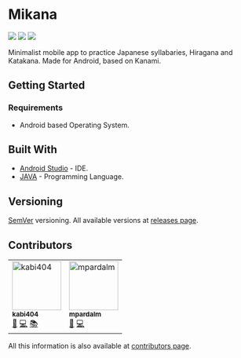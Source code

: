 # Mikana

[![](https://img.shields.io/github/license/kabi404/Mikana-android.svg?style=flat-square)](https://github.com/kabi404/Mikana-android/blob/master/LICENSE)
![](https://img.shields.io/badge/version-0.1-blue.svg?style=flat-square)
![](https://img.shields.io/badge/PRs-welcome-green.svg?style=flat-square)

Minimalist mobile app to practice Japanese syllabaries, Hiragana and Katakana. Made for Android, based on Kanami.

## Getting Started

### Requirements

* Android based Operating System.

## Built With

* [Android Studio](https://developer.android.com/studio/) - IDE.
* [JAVA](https://www.java.com/) - Programming Language.

## Versioning

[SemVer](http://semver.org/) versioning. All available versions at [releases page](https://github.com/kabi404/Mikana-android/releases). 

## Contributors

<table cellspacing="0" cellpadding="1">
    <tr>
        <td>
            <a href="http://www.kabi404.me"><img src="https://avatars3.githubusercontent.com/u/19194763?s=460&v=4"
                    width="100px;" height="100px;" alt="kabi404" /><br /><sub><b>kabi404</b></sub></a>
                <br/>
                <a href="#" title="Ideas">🤔</a>
                <a href="#" title="Code">💻</a>
                <a href="#" title="Documentation">📚</a>
        </td>
        <td>
            <a href="https://mpardalm.github.io"><img src="https://avatars1.githubusercontent.com/u/19186326?s=460&v=4"
                    width="100px;" height="100px;" alt="mpardalm" /><br /><sub><b>mpardalm</b></sub></a>
                <br/>
                <a href="#" title="Ideas">🤔</a>
                <a href="#" title="Code">💻</a>
        </td>
    </tr>
</table>

All this information is also available at [contributors page](https://github.com/kabi404/Mikana-android/contributors).

